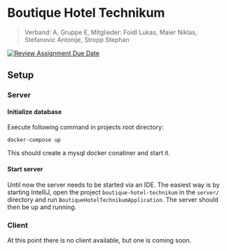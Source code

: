 # Boutique Hotel Technikum

> Verband: A, Gruppe E, Mitglieder: Foidl Lukas, Maier Niklas, Stefanovic Antonije, Stropp Stephan

[![Review Assignment Due Date](https://classroom.github.com/assets/deadline-readme-button-24ddc0f5d75046c5622901739e7c5dd533143b0c8e959d652212380cedb1ea36.svg)](https://classroom.github.com/a/bFlAvWr6)

## Setup

### Server

#### Initialize database

Execute following command in projects root directory:

```
docker-compose up
```

This should create a mysql docker conatiner and start it.

#### Start server

Until now the server needs to be started via an IDE. The easiest way is by starting IntelliJ, open the project `boutique-hotel-technikum` in the `server/` directory and run `BoutiqueHotelTechnikumApplication`. The server should then be up and running.

### Client

At this point there is no client available, but one is coming soon.
